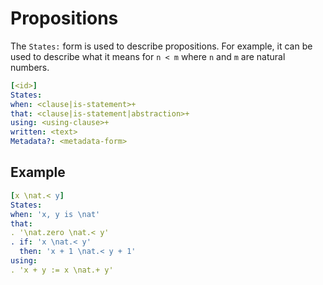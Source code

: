 # Propositions

The `States:` form is used to describe propositions.  For example, it can be used to describe what it means for `n < m` where `n` and `m` are natural numbers.

```yaml
[<id>]
States:
when: <clause|is-statement>+
that: <clause|is-statement|abstraction>+
using: <using-clause>+
written: <text>
Metadata?: <metadata-form>
```

## Example

```yaml
[x \nat.< y]
States:
when: 'x, y is \nat'
that:
. '\nat.zero \nat.< y'
. if: 'x \nat.< y'
  then: 'x + 1 \nat.< y + 1'
using:
. 'x + y := x \nat.+ y'
```

